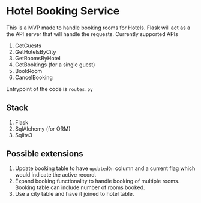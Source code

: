 # Hotel Booking Service

This is a MVP made to handle booking rooms for Hotels.
Flask will act as a the API server that will handle the requests.
Currently supported APIs

1. GetGuests
1. GetHotelsByCity
1. GetRoomsByHotel
1. GetBookings (for a single guest)
1. BookRoom
1. CancelBooking 

Entrypoint of the code is `routes.py`

## Stack

1. Flask
2. SqlAlchemy (for ORM)
3. Sqlite3

## Possible extensions
1. Update booking table to have `updatedOn` column and a current flag which would indicate the active record.
1. Expand booking functionality to handle booking of multiple rooms. Booking table can include number of rooms booked.
1. Use a city table and have it joined to hotel table.


